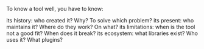 ---
---


To know a tool well, you have to know:

its history: who created it? Why? To solve which problem?
its present: who maintains it? Where do they work? On what?
its limitations: when is the tool not a good fit? When does it break?
its ecosystem: what libraries exist? Who uses it? What plugins?